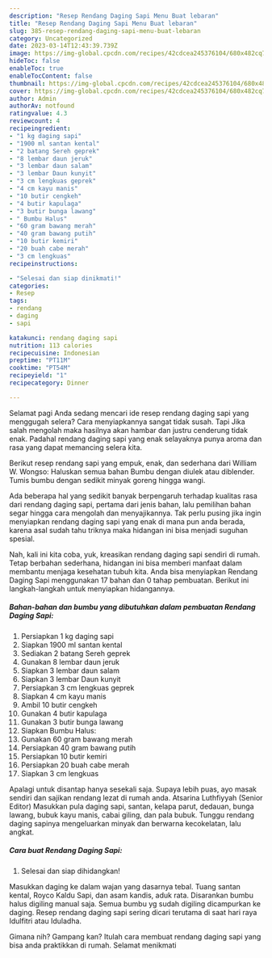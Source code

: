 ```yaml
---
description: "Resep Rendang Daging Sapi Menu Buat lebaran"
title: "Resep Rendang Daging Sapi Menu Buat lebaran"
slug: 385-resep-rendang-daging-sapi-menu-buat-lebaran
category: Uncategorized
date: 2023-03-14T12:43:39.739Z
image: https://img-global.cpcdn.com/recipes/42cdcea245376104/680x482cq70/rendang-daging-sapi-foto-resep-utama.jpg
hideToc: false
enableToc: true
enableTocContent: false
thumbnail: https://img-global.cpcdn.com/recipes/42cdcea245376104/680x482cq70/rendang-daging-sapi-foto-resep-utama.jpg
cover: https://img-global.cpcdn.com/recipes/42cdcea245376104/680x482cq70/rendang-daging-sapi-foto-resep-utama.jpg
author: Admin
authorAv: notfound
ratingvalue: 4.3
reviewcount: 4
recipeingredient:
- "1 kg daging sapi"
- "1900 ml santan kental"
- "2 batang Sereh geprek"
- "8 lembar daun jeruk"
- "3 lembar daun salam"
- "3 lembar Daun kunyit"
- "3 cm lengkuas geprek"
- "4 cm kayu manis"
- "10 butir cengkeh"
- "4 butir kapulaga"
- "3 butir bunga lawang"
- " Bumbu Halus"
- "60 gram bawang merah"
- "40 gram bawang putih"
- "10 butir kemiri"
- "20 buah cabe merah"
- "3 cm lengkuas"
recipeinstructions:

- "Selesai dan siap dinikmati!"
categories:
- Resep
tags:
- rendang
- daging
- sapi

katakunci: rendang daging sapi 
nutrition: 113 calories
recipecuisine: Indonesian
preptime: "PT11M"
cooktime: "PT54M"
recipeyield: "1"
recipecategory: Dinner

---
```



Selamat pagi Anda sedang mencari ide resep rendang daging sapi yang menggugah selera? Cara menyiapkannya sangat tidak susah. Tapi Jika salah mengolah maka hasilnya akan hambar dan justru cenderung tidak enak. Padahal rendang daging sapi yang enak selayaknya punya aroma dan rasa yang dapat memancing selera kita.


Berikut resep rendang sapi yang empuk, enak, dan sederhana dari William W. Wongso: Haluskan semua bahan Bumbu dengan diulek atau diblender. Tumis bumbu dengan sedikit minyak goreng hingga wangi.

Ada beberapa hal yang sedikit banyak berpengaruh terhadap kualitas rasa dari rendang daging sapi, pertama dari jenis bahan, lalu pemilihan bahan segar hingga cara mengolah dan menyajikannya. Tak perlu pusing jika ingin menyiapkan rendang daging sapi yang enak di mana pun anda berada, karena asal sudah tahu triknya maka hidangan ini bisa menjadi suguhan spesial.


Nah, kali ini kita coba, yuk, kreasikan rendang daging sapi sendiri di rumah. Tetap berbahan sederhana, hidangan ini bisa memberi manfaat dalam membantu menjaga kesehatan tubuh kita. Anda bisa menyiapkan Rendang Daging Sapi menggunakan 17 bahan dan 0 tahap pembuatan. Berikut ini langkah-langkah untuk menyiapkan hidangannya.

<!--inarticleads1-->

##### Bahan-bahan dan bumbu yang dibutuhkan dalam pembuatan Rendang Daging Sapi:

1. Persiapkan 1 kg daging sapi
1. Siapkan 1900 ml santan kental
1. Sediakan 2 batang Sereh geprek
1. Gunakan 8 lembar daun jeruk
1. Siapkan 3 lembar daun salam
1. Siapkan 3 lembar Daun kunyit
1. Persiapkan 3 cm lengkuas geprek
1. Siapkan 4 cm kayu manis
1. Ambil 10 butir cengkeh
1. Gunakan 4 butir kapulaga
1. Gunakan 3 butir bunga lawang
1. Siapkan  Bumbu Halus:
1. Gunakan 60 gram bawang merah
1. Persiapkan 40 gram bawang putih
1. Persiapkan 10 butir kemiri
1. Persiapkan 20 buah cabe merah
1. Siapkan 3 cm lengkuas


Apalagi untuk disantap hanya sesekali saja. Supaya lebih puas, ayo masak sendiri dan sajikan rendang lezat di rumah anda. Atsarina Luthfiyyah (Senior Editor) Masukkan pula daging sapi, santan, kelapa parut, dedauan, bunga lawang, bubuk kayu manis, cabai giling, dan pala bubuk. Tunggu rendang daging sapinya mengeluarkan minyak dan berwarna kecokelatan, lalu angkat. 

<!--inarticleads2-->

##### Cara buat Rendang Daging Sapi:


1. Selesai dan siap dihidangkan!

Masukkan daging ke dalam wajan yang dasarnya tebal. Tuang santan kental, Royco Kaldu Sapi, dan asam kandis, aduk rata. Disarankan bumbu halus digiling manual saja. Semua bumbu yg sudah digiling dicampurkan ke daging. Resep rendang daging sapi sering dicari terutama di saat hari raya Idulfitri atau Iduladha. 

Gimana nih? Gampang kan? Itulah cara membuat rendang daging sapi yang bisa anda praktikkan di rumah. Selamat menikmati
